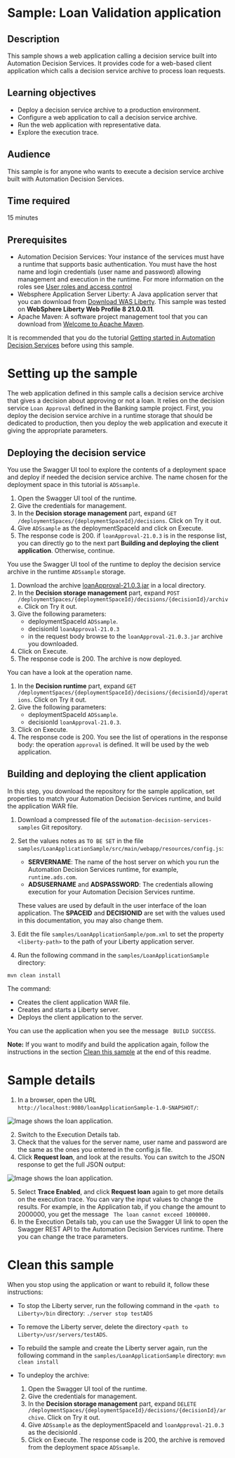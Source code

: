 # Sample: Loan Validation application

## Description
This sample shows a web application calling a decision service built into Automation Decision Services. It provides code for a web-based client application which calls a decision service archive to process loan requests. 

## Learning objectives
- Deploy a decision service archive to a production environment.
- Configure a web application to call a decision service archive.
- Run the web application with representative data.
- Explore the execution trace.

## Audience

This sample is for anyone who wants to execute a decision service archive built with Automation Decision Services.

## Time required

15 minutes

## Prerequisites
- Automation Decision Services: Your instance of the services must have a runtime that supports basic authentication. You must have the host name and login credentials (user name and password) allowing management and execution in the runtime. 
For more information on the roles see [User roles and access control](https://www.ibm.com/docs/en/cloud-paks/cp-biz-automation/21.0.3?topic=setup-user-roles-access-control)
- Websphere Application Server Liberty: A Java application server that you can download from [Download WAS Liberty](https://developer.ibm.com/wasdev/downloads/). This sample was tested on **WebSphere Liberty Web Profile 8 21.0.0.11**.
- Apache Maven: A software project management tool that you can download from [Welcome to Apache Maven](https://maven.apache.org).

It is recommended that you do the tutorial [Getting started in Automation Decision Services](https://www.ibm.com/docs/en/cloud-paks/cp-biz-automation/21.0.3?topic=resources-getting-started-tutorial) before using this sample.

# Setting up the sample
The web application defined in this sample calls a decision service archive that gives a decision about approving or not a loan. It relies on the decision service `Loan Approval` defined in the Banking 
sample project. First, you deploy the decision service archive in a runtime storage that should be dedicated to production, then you deploy the web application and execute it giving the appropriate parameters.

## Deploying the decision service
You use the Swagger UI tool to explore the contents of a deployment space and deploy if needed the decision service archive. The name chosen for the deployment space in this tutorial is `ADSsample`.

1. Open the Swagger UI tool of the runtime.
2. Give the credentials for management.
3. In the **Decision storage management** part, expand `GET /deploymentSpaces/{deploymentSpaceId}/decisions`. Click on Try it out.
4. Give `ADSsample` as the deploymentSpaceId and click on Execute.
5. The response code is 200. if `loanApproval-21.0.3` is in the response list, you can directly go to the next part **Building and deploying the client application**. Otherwise, continue.

You use the Swagger UI tool of the runtime to deploy the decision service archive in the runtime `ADSsample` storage.

1. Download the archive [loanApproval-21.0.3.jar](../../archives/loanApproval-21.0.3.jar)  in a local directory.
2. In the **Decision storage management** part, expand `POST /deploymentSpaces/{deploymentSpaceId}/decisions/{decisionId}/archive`. Click on Try it out.
3. Give the following parameters:
   - deploymentSpaceId `ADSsample`.
   - decisionId `loanApproval-21.0.3`
   - in the request body browse to the `loanApproval-21.0.3.jar` archive you downloaded.
4. Click on Execute.
5. The response code is 200. The archive is now deployed. 

You can have a look at the operation name.
1. In the **Decision runtime** part, expand `GET /deploymentSpaces/{deploymentSpaceId}/decisions/{decisionId}/operations`. Click on Try it out.
3. Give the following parameters:
   - deploymentSpaceId `ADSsample`.
   - decisionId `loanApproval-21.0.3`.
4. Click on Execute.
5. The response code is 200. You see the list of operations in the response body: the operation `approval` is defined. It will be used by the web application.


## Building and deploying the client application
In this step, you download the repository for the sample application, set properties to match your Automation Decision Services runtime, and build the application WAR file.

1. Download a compressed file of the `automation-decision-services-samples` Git repository.
2. Set the values notes as `TO BE SET` in the file `samples/LoanApplicationSample/src/main/webapp/resources/config.js`:
   - **SERVERNAME**: The name of the host server on which you run the Automation Decision Services runtime, for example, `runtime.ads.com`.
   - **ADSUSERNAME** and **ADSPASSWORD**: The credentials allowing execution for your Automation Decision Services runtime.

   These values are used by default in the user interface of the loan application. The **SPACEID** and **DECISIONID** are set with the values used in this documentation, you may also change them.
3. Edit the file `samples/LoanApplicationSample/pom.xml` to set the property `<liberty-path>` to the path of your Liberty application server.
4. Run the following command in the `samples/LoanApplicationSample` directory:
```
mvn clean install
```
 The command:
 
 - Creates the client application WAR file.
 - Creates and starts a Liberty server.
 - Deploys the client application to the server.

You can use the application when you see the message ``` BUILD SUCCESS```.

**Note:** If you want to modify and build the application again, follow the instructions in the section [Clean this sample](./README.md#clean-this-sample) at the end of this readme.

# Sample details
1. In a browser, open the URL ```http://localhost:9080/loanApplicationSample-1.0-SNAPSHOT/```:

![Image shows the loan application.](images/loanApplication.png)

2. Switch to the Execution Details tab.
3. Check that the values for the server name, user name and password are the same as the ones you entered in the config.js file.
4. Click **Request loan**, and look at the results. You can switch to the JSON response to get the full JSON output:

![Image shows the loan application.](images/loanApplicationWithResponse.png)

5. Select **Trace Enabled**, and click **Request loan** again to get more details on the execution trace. You can vary the input values to change the results. For example, in the Application tab, if you change the amount to 2000000, you get the message ``` The loan cannot exceed 1000000.```
6. In the Execution Details tab, you can use the Swagger UI link to open the Swagger REST API to the Automation Decision Services runtime. There you can change the trace parameters.

# Clean this sample

When you stop using the application or want to rebuild it, follow these instructions:

- To stop the Liberty server, run the following command in the ```<path to Liberty>/bin``` directory: ```./server stop testADS ```
- To remove the Liberty server, delete the directory ```<path to Liberty>/usr/servers/testADS```.

- To rebuild the sample and create the Liberty server again, run the following command in the `samples/LoanApplicationSample` directory: ```mvn clean install```         
            
- To undeploy the archive:
    1. Open the Swagger UI tool of the runtime.
    2. Give the credentials for management.
    3. In the **Decision storage management** part, expand `DELETE /deploymentSpaces/{deploymentSpaceId}/decisions/{decisionId}/archive`. Click on Try it out.
    4. Give `ADSsample` as the deploymentSpaceId and `loanApproval-21.0.3` as the decisionId .
    5. Click on Execute. The response code is 200, the archive is removed from the deployment space `ADSsample`.
